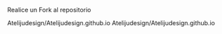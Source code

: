 

Realice un Fork al repositorio

Atelijudesign/Atelijudesign.github.io
Atelijudesign/Atelijudesign.github.io




